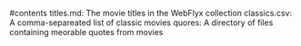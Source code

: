 #contents
titles.md: The movie titles in the WebFlyx collection
classics.csv: A comma-separeated list of classic movies
quores: A directory of files containing meorable quotes from movies
